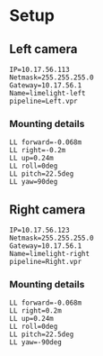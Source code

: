 # Setup

## Left camera

```
IP=10.17.56.113
Netmask=255.255.255.0
Gateway=10.17.56.1
Name=limelight-left
pipeline=Left.vpr
```

### Mounting details

```
LL forward=-0.068m
LL right=-0.2m
LL up=0.24m
LL roll=0deg
LL pitch=22.5deg
LL yaw=90deg
```

## Right camera

```
IP=10.17.56.123
Netmask=255.255.255.0
Gateway=10.17.56.1
Name=limelight-right
pipeline=Right.vpr
```

### Mounting details

```
LL forward=-0.068m
LL right=0.2m
LL up=0.24m
LL roll=0deg
LL pitch=22.5deg
LL yaw=-90deg
```
